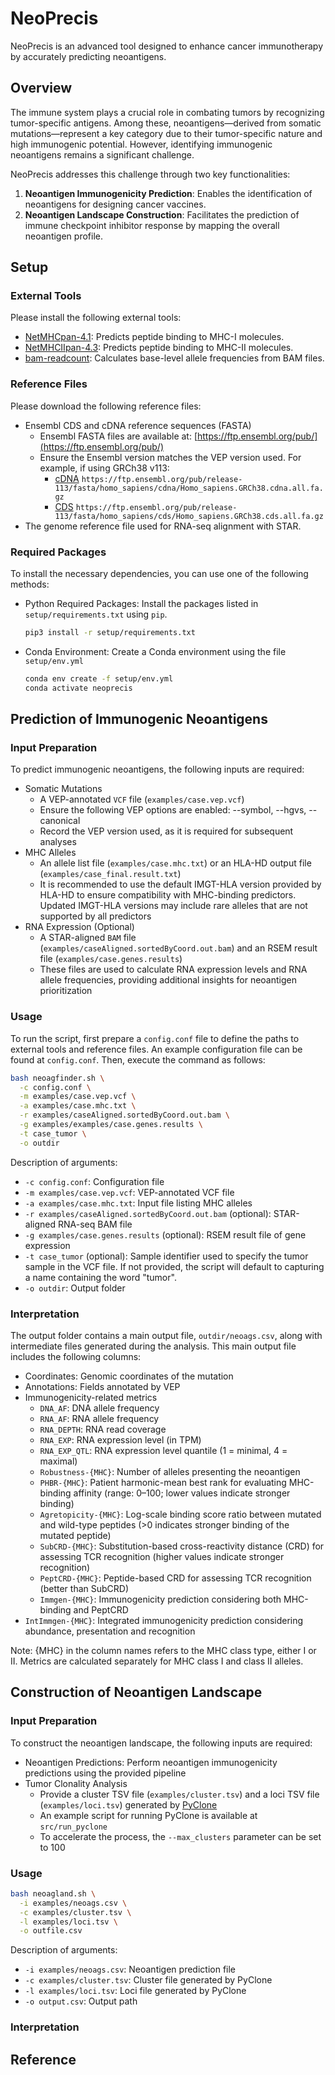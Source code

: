 # NeoPrecis
NeoPrecis is an advanced tool designed to enhance cancer immunotherapy by accurately predicting neoantigens.


## Overview

The immune system plays a crucial role in combating tumors by recognizing tumor-specific antigens. Among these, neoantigens—derived from somatic mutations—represent a key category due to their tumor-specific nature and high immunogenic potential. However, identifying immunogenic neoantigens remains a significant challenge.

NeoPrecis addresses this challenge through two key functionalities:
1. **Neoantigen Immunogenicity Prediction**: Enables the identification of neoantigens for designing cancer vaccines.
2. **Neoantigen Landscape Construction**: Facilitates the prediction of immune checkpoint inhibitor response by mapping the overall neoantigen profile.


## Setup

### External Tools
Please install the following external tools:
- [NetMHCpan-4.1](https://services.healthtech.dtu.dk/services/NetMHCpan-4.1/): Predicts peptide binding to MHC-I molecules.
- [NetMHCIIpan-4.3](https://services.healthtech.dtu.dk/services/NetMHCIIpan-4.3/): Predicts peptide binding to MHC-II molecules.
- [bam-readcount](https://github.com/genome/bam-readcount): Calculates base-level allele frequencies from BAM files.

### Reference Files
Please download the following reference files:
- Ensembl CDS and cDNA reference sequences (FASTA)
  - Ensembl FASTA files are available at: [https://ftp.ensembl.org/pub/](https://ftp.ensembl.org/pub/)
  - Ensure the Ensembl version matches the VEP version used. For example, if using GRCh38 v113:
    - [cDNA](https://ftp.ensembl.org/pub/release-113/fasta/homo_sapiens/cdna/Homo_sapiens.GRCh38.cdna.all.fa.gz) `https://ftp.ensembl.org/pub/release-113/fasta/homo_sapiens/cdna/Homo_sapiens.GRCh38.cdna.all.fa.gz`
    - [CDS](https://ftp.ensembl.org/pub/release-113/fasta/homo_sapiens/cds/Homo_sapiens.GRCh38.cds.all.fa.gz) `https://ftp.ensembl.org/pub/release-113/fasta/homo_sapiens/cds/Homo_sapiens.GRCh38.cds.all.fa.gz`
- The genome reference file used for RNA-seq alignment with STAR.

### Required Packages
To install the necessary dependencies, you can use one of the following methods:
- Python Required Packages: Install the packages listed in `setup/requirements.txt` using `pip`.
  ```bash
  pip3 install -r setup/requirements.txt
  ```
- Conda Environment: Create a Conda environment using the file `setup/env.yml`
  ```bash
  conda env create -f setup/env.yml
  conda activate neoprecis
  ```


## Prediction of Immunogenic Neoantigens

### Input Preparation
To predict immunogenic neoantigens, the following inputs are required:

- Somatic Mutations
  - A VEP-annotated `VCF` file (`examples/case.vep.vcf`)
  - Ensure the following VEP options are enabled: --symbol, --hgvs, --canonical
  - Record the VEP version used, as it is required for subsequent analyses
- MHC Alleles
  - An allele list file (`examples/case.mhc.txt`) or an HLA-HD output file (`examples/case_final.result.txt`)
  - It is recommended to use the default IMGT-HLA version provided by HLA-HD to ensure compatibility with MHC-binding predictors. Updated IMGT-HLA versions may include rare alleles that are not supported by all predictors
- RNA Expression (Optional)
  - A STAR-aligned `BAM` file (`examples/caseAligned.sortedByCoord.out.bam`) and an RSEM result file (`examples/case.genes.results`)
  - These files are used to calculate RNA expression levels and RNA allele frequencies, providing additional insights for neoantigen prioritization

### Usage
To run the script, first prepare a `config.conf` file to define the paths to external tools and reference files. An example configuration file can be found at `config.conf`. Then, execute the command as follows:
```bash
bash neoagfinder.sh \
  -c config.conf \
  -m examples/case.vep.vcf \
  -a examples/case.mhc.txt \
  -r examples/caseAligned.sortedByCoord.out.bam \
  -g examples/examples/case.genes.results \
  -t case_tumor \
  -o outdir
```

Description of arguments:
- `-c config.conf`: Configuration file
- `-m examples/case.vep.vcf`: VEP-annotated VCF file
- `-a examples/case.mhc.txt`: Input file listing MHC alleles
- `-r examples/caseAligned.sortedByCoord.out.bam` (optional): STAR-aligned RNA-seq BAM file
- `-g examples/case.genes.results` (optional): RSEM result file of gene expression
- `-t case_tumor` (optional): Sample identifier used to specify the tumor sample in the VCF file. If not provided, the script will default to capturing a name containing the word "tumor".
- `-o outdir`: Output folder

### Interpretation
The output folder contains a main output file, `outdir/neoags.csv`, along with intermediate files generated during the analysis.
This main output file includes the following columns:
- Coordinates: Genomic coordinates of the mutation
- Annotations: Fields annotated by VEP
- Immunogenicity-related metrics
  - `DNA_AF`: DNA allele frequency
  - `RNA_AF`: RNA allele frequency
  - `RNA_DEPTH`: RNA read coverage
  - `RNA_EXP`: RNA expression level (in TPM)
  - `RNA_EXP_QTL`: RNA expression level quantile (1 = minimal, 4 = maximal)
  - `Robustness-{MHC}`: Number of alleles presenting the neoantigen
  - `PHBR-{MHC}`: Patient harmonic-mean best rank for evaluating MHC-binding affinity (range: 0–100; lower values indicate stronger binding)
  - `Agretopicity-{MHC}`: Log-scale binding score ratio between mutated and wild-type peptides (>0 indicates stronger binding of the mutated peptide)
  - `SubCRD-{MHC}`: Substitution-based cross-reactivity distance (CRD) for assessing TCR recognition (higher values indicate stronger recognition)
  - `PeptCRD-{MHC}`: Peptide-based CRD for assessing TCR recognition (better than SubCRD)
  - `Immgen-{MHC}`: Immunogenicity prediction considering both MHC-binding and PeptCRD
- `IntImmgen-{MHC}`: Integrated immunogenicity prediction considering abundance, presentation and recognition

Note: {MHC} in the column names refers to the MHC class type, either I or II. Metrics are calculated separately for MHC class I and class II alleles.

## Construction of Neoantigen Landscape

### Input Preparation
To construct the neoantigen landscape, the following inputs are required:

- Neoantigen Predictions: Perform neoantigen immunogenicity predictions using the provided pipeline
- Tumor Clonality Analysis
  - Provide a cluster TSV file (`examples/cluster.tsv`) and a loci TSV file (`examples/loci.tsv`) generated by [PyClone](https://github.com/Roth-Lab/pyclone)
  - An example script for running PyClone is available at `src/run_pyclone`
  - To accelerate the process, the `--max_clusters` parameter can be set to 100

### Usage

```bash
bash neoagland.sh \
  -i examples/neoags.csv \
  -c examples/cluster.tsv \
  -l examples/loci.tsv \
  -o outfile.csv
```

Description of arguments:
- `-i examples/neoags.csv`: Neoantigen prediction file
- `-c examples/cluster.tsv`: Cluster file generated by PyClone
- `-l examples/loci.tsv`: Loci file generated by PyClone
- `-o output.csv`: Output path

### Interpretation

## Reference


